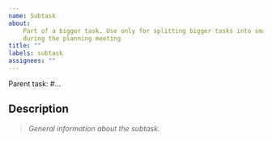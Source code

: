 ```yaml
---
name: Subtask
about:
    Part of a bigger task. Use only for splitting bigger tasks into smaller ones
    during the planning meeting
title: ""
labels: subtask
assignees: ""
---
```


Parent task: #...

## **Description**

> _General information about the subtask._
